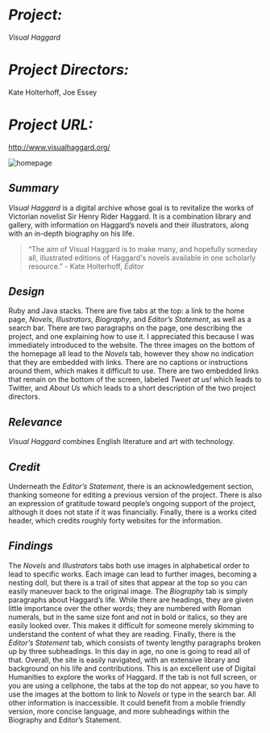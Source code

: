 # _Project:_
_Visual Haggard_

# _Project Directors:_
Kate Holterhoff, Joe Essey 

# _Project URL:_
http://www.visualhaggard.org/

![homepage](https://vassiedinstel.github.io/vassie-dinstel/images/visualhaggardhomepage.png)

## _Summary_ 
_Visual Haggard_ is a digital archive whose goal is to revitalize the works of Victorian novelist Sir Henry Rider Haggard. It is a combination library 
and gallery, with information on Haggard’s novels and their illustrators, along with an in-depth biography on his life. 
> “The aim of Visual Haggard is to make many, and hopefully someday all, illustrated editions of Haggard's novels available 
in one scholarly resource.” - Kate Holterhoff, _Editor_

## _Design_ 
Ruby and Java stacks. There are five tabs at the top: a link to the home page,  _Novels_, _Illustrators_, _Biography_, and _Editor’s Statement_, as well as a search bar. There are two paragraphs on the page, one describing the project, and one explaining how to use it. I appreciated this because I was immediately introduced to the website. The three images on the bottom of the homepage all lead to the _Novels_ tab, however they show no indication that they are embedded with links. There are no captions or instructions around them, which makes it difficult to use. There are two embedded links that remain on the bottom of the screen, labeled _Tweet at us!_ which leads to Twitter, and _About Us_ which leads to a short description of the two project directors. 

## _Relevance_ 
_Visual Haggard_ combines English literature and art with technology. 

## _Credit_ 
Underneath the _Editor’s Statement_, there is an acknowledgement section, thanking someone for editing a previous version of the project. There is also an 
expression of gratitude toward people’s ongoing support of the project, although it does not state if it was financially. Finally, there is a works cited 
header, which credits roughly forty websites for the information.

## _Findings_
The _Novels_ and _Illustrators_ tabs both use images in alphabetical order to lead to specific works. Each image can lead to further images, 
becoming a nesting doll, but there is a trail of sites that appear at the top so you can easily maneuver back to the original image. 
The  _Biography_ tab is simply paragraphs about Haggard’s life. While there are headings, they are given little importance over the other words; they are 
numbered with Roman numerals, but in the same size font and not in bold or italics, so they are easily looked over. This makes it difficult for someone merely 
skimming to understand the content of what they are reading. Finally, there is the _Editor’s Statement_ tab, which consists of twenty lengthy paragraphs broken 
up by three subheadings. In this day in age, no one is going to read all of that. Overall, the site is easily navigated, with an extensive library and background 
on his life and contributions. This is an excellent use of Digital Humanities to explore the works of Haggard. If the tab is not full screen, or you are using a 
cellphone, the tabs at the top do not appear, so you have to use the images at the bottom to link to _Novels_ or type in the search bar. All other information is
inaccessible. It could benefit from a mobile friendly version, more concise language, and more subheadings within the Biography and Editor’s Statement. 
